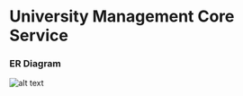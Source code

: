 # University Management Core Service


### ER Diagram
![alt text](https://i.ibb.co/H4DDVRw/module-43-drawio.png)


